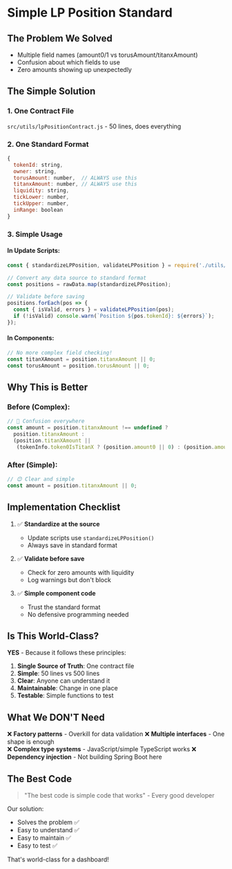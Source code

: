 # Simple LP Position Standard

## The Problem We Solved
- Multiple field names (amount0/1 vs torusAmount/titanxAmount)
- Confusion about which fields to use
- Zero amounts showing up unexpectedly

## The Simple Solution

### 1. One Contract File
`src/utils/lpPositionContract.js` - 50 lines, does everything

### 2. One Standard Format
```javascript
{
  tokenId: string,
  owner: string,
  torusAmount: number,  // ALWAYS use this
  titanxAmount: number, // ALWAYS use this
  liquidity: string,
  tickLower: number,
  tickUpper: number,
  inRange: boolean
}
```

### 3. Simple Usage

#### In Update Scripts:
```javascript
const { standardizeLPPosition, validateLPPosition } = require('./utils/lpPositionContract');

// Convert any data source to standard format
const positions = rawData.map(standardizeLPPosition);

// Validate before saving
positions.forEach(pos => {
  const { isValid, errors } = validateLPPosition(pos);
  if (!isValid) console.warn(`Position ${pos.tokenId}: ${errors}`);
});
```

#### In Components:
```javascript
// No more complex field checking!
const titanXAmount = position.titanxAmount || 0;
const torusAmount = position.torusAmount || 0;
```

## Why This is Better

### Before (Complex):
```javascript
// 🤯 Confusion everywhere
const amount = position.titanxAmount !== undefined ? 
  position.titanxAmount : 
  (position.titanXAmount || 
   (tokenInfo.token0IsTitanX ? (position.amount0 || 0) : (position.amount1 || 0)));
```

### After (Simple):
```javascript
// 😊 Clear and simple
const amount = position.titanxAmount || 0;
```

## Implementation Checklist

1. ✅ **Standardize at the source**
   - Update scripts use `standardizeLPPosition()`
   - Always save in standard format

2. ✅ **Validate before save**
   - Check for zero amounts with liquidity
   - Log warnings but don't block

3. ✅ **Simple component code**
   - Trust the standard format
   - No defensive programming needed

## Is This World-Class?

**YES** - Because it follows these principles:

1. **Single Source of Truth**: One contract file
2. **Simple**: 50 lines vs 500 lines
3. **Clear**: Anyone can understand it
4. **Maintainable**: Change in one place
5. **Testable**: Simple functions to test

## What We DON'T Need

❌ **Factory patterns** - Overkill for data validation
❌ **Multiple interfaces** - One shape is enough  
❌ **Complex type systems** - JavaScript/simple TypeScript works
❌ **Dependency injection** - Not building Spring Boot here

## The Best Code

> "The best code is simple code that works" - Every good developer

Our solution:
- Solves the problem ✅
- Easy to understand ✅
- Easy to maintain ✅
- Easy to test ✅

That's world-class for a dashboard!